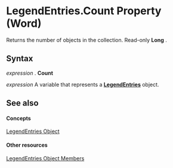 
# LegendEntries.Count Property (Word)

Returns the number of objects in the collection. Read-only  **Long** .


## Syntax

 _expression_ . **Count**

 _expression_ A variable that represents a **[LegendEntries](3d130934-8a2d-a2f5-b609-3ab34f406dc4.md)** object.


## See also


#### Concepts


[LegendEntries Object](3d130934-8a2d-a2f5-b609-3ab34f406dc4.md)
#### Other resources


[LegendEntries Object Members](978cb676-add9-3028-8721-a5d473ddc407.md)
